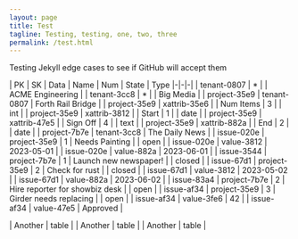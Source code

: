 ```yaml
---
layout: page
title: Test
tagline: Testing, testing, one, two, three
permalink: /test.html
---
```


Testing Jekyll edge cases to see if GitHub will accept them

| PK | SK | Data | Name | Num | State | Type
|-|-|-|
| tenant-0807 | * | | ACME Engineering |
| tenant-3cc8 | * | | Big Media |
| project-35e9 | tenant-0807 | Forth Rail Bridge |
| project-35e9 | xattrib-35e6 | | Num Items | 3 | | int |
| project-35e9 | xattrib-3812 | | Start | 1 | | date |
| project-35e9 | xattrib-47e5 | | Sign Off | 4 | | text |
| project-35e9 | xattrib-882a | | End | 2 | | date |
| project-7b7e | tenant-3cc8 | The Daily News |
| issue-020e | project-35e9 | 1 | Needs Painting | | open |
| issue-020e | value-3812 | 2023-05-01 | 
| issue-020e | value-882a | 2023-06-01 |
| issue-3544 | project-7b7e | 1 | Launch new newspaper! | | closed |
| issue-67d1 | project-35e9 | 2 | Check for rust | | closed |
| issue-67d1 | value-3812 | 2023-05-02 |
| issue-67d1 | value-882a | 2023-06-02 |
| issue-83a4 | project-7b7e | 2 | Hire reporter for showbiz desk | | open |
| issue-af34 | project-35e9 | 3 | Girder needs replacing | | open |
| issue-af34 | value-3fe6 | 42 |
| issue-af34 | value-47e5 | Approved |

<style type="text/css">
table:first-of-type tr:nth-child(2) {background-color:#f3f6fa;}
table:nth-of-type(2) tr:nth-child(1) {background-color:#f3f6fa;}
tr:nth-child(8) {background-color:#f3f6fa;}
tr:nth-child(12) {background-color:#f3f6fa;}
tr:nth-child(16) {background-color:#f3f6fa;}
</style>

| Another | table |
| Another | table |
| Another | table |